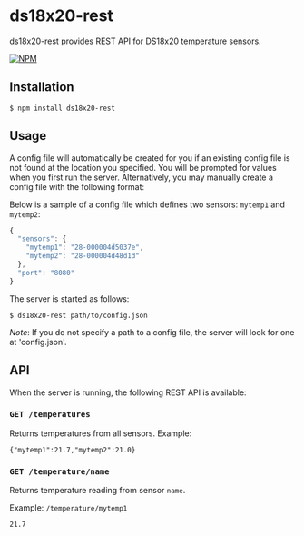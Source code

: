 # ds18x20-rest

ds18x20-rest provides REST API for DS18x20 temperature sensors.

[![NPM](https://nodei.co/npm/ds18x20-rest.png?downloads=true)](https://nodei.co/npm/ds18x20-rest/)

## Installation

    $ npm install ds18x20-rest

## Usage

A config file will automatically be created for you if an existing config file is not found at the location you specified. You will be prompted for values when you first run the server. Alternatively, you may manually create a config file with the following format:

 Below is a sample
of a config file which defines two sensors: `mytemp1` and `mytemp2`:

```js
{
  "sensors": {
    "mytemp1": "28-000004d5037e",
    "mytemp2": "28-000004d48d1d"
  },
  "port": "8080"
}
```

The server is started as follows:

    $ ds18x20-rest path/to/config.json

*Note*: If you do not specify a path to a config file, the server will look for one at 'config.json'.

## API

When the server is running, the following REST API is available:

### `GET /temperatures`

Returns temperatures from all sensors. Example:
```
{"mytemp1":21.7,"mytemp2":21.0}
```

### `GET /temperature/name`

Returns temperature reading from sensor `name`.

Example: `/temperature/mytemp1`
```
21.7
```
